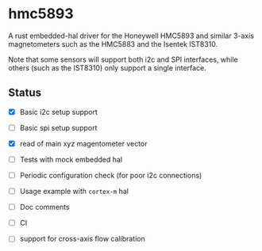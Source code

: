 # hmc5893

A rust embedded-hal driver for the 
Honeywell HMC5893 
and similar 3-axis magnetometers
such as the 
HMC5883 and the
Isentek IST8310. 

Note that some sensors will support both i2c and SPI
interfaces, while others (such as the IST8310) only
support a single interface.

## Status

- [x] Basic i2c setup support
- [ ] Basic spi setup support
- [x] read of main xyz magentometer vector
- [ ] Tests with mock embedded hal
- [ ] Periodic configuration check (for poor i2c connections)
- [ ] Usage example with `cortex-m` hal
- [ ] Doc comments
- [ ] CI
- [ ] support for cross-axis flow calibration





